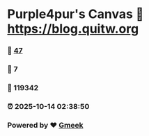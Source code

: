 # Purple4pur's Canvas :link: https://blog.quitw.org 
### :page_facing_up: [47](https://blog.quitw.org/tag.html) 
### :speech_balloon: 7 
### :hibiscus: 119342 
### :alarm_clock: 2025-10-14 02:38:50 
### Powered by :heart: [Gmeek](https://github.com/Meekdai/Gmeek)
